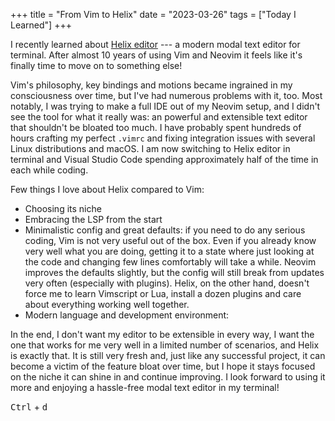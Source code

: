 +++
title = "From Vim to Helix"
date = "2023-03-26"
tags = ["Today I Learned"]
+++

I recently learned about [Helix editor](https://helix-editor.com/) --- a modern
modal text editor for terminal. After almost 10 years of using Vim and Neovim it
feels like it's finally time to move on to something else!

Vim's philosophy, key bindings and motions became ingrained in my consciousness
over time, but I've had numerous problems with it, too. Most notably, I was
trying to make a full IDE out of my Neovim setup, and I didn't see the tool for
what it really was: an powerful and extensible text editor that shouldn't be
bloated too much. I have probably spent hundreds of hours crafting my perfect
`.vimrc` and fixing integration issues with several Linux distributions and
macOS. I am now switching to Helix editor in terminal and Visual Studio Code
spending approximately half of the time in each while coding.

Few things I love about Helix compared to Vim:

- Choosing its niche
- Embracing the LSP from the start
- Minimalistic config and great defaults: if you need to do any serious coding,
  Vim is not very useful out of the box. Even if you already know very well what
  you are doing, getting it to a state where just looking at the code and
  changing few lines comfortably will take a while. Neovim improves the defaults
  slightly, but the config will still break from updates very often (especially
  with plugins). Helix, on the other hand, doesn't force me to learn Vimscript
  or Lua, install a dozen plugins and care about everything working well
  together.
- Modern language and development environment:


In the end, I don't want my editor to be extensible in every way, I want the one
that works for me very well in a limited number of scenarios, and Helix is
exactly that. It is still very fresh and, just like any successful project, it
can become a victim of the feature bloat over time, but I hope it stays focused
on the niche it can shine in and continue improving. I look forward to using it
more and enjoying a hassle-free modal text editor in my terminal!

<kbd>Ctrl</kbd> + <kbd>d</kbd>

